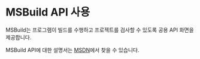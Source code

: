 # <a name="using-the-msbuild-api"></a>MSBuild API 사용

MSBuild는 프로그램이 빌드를 수행하고 프로젝트를 검사할 수 있도록 공용 API 화면을 제공합니다.

MSBuild API에 대한 설명서는 [MSDN](https://msdn.microsoft.com/en-us/library/mt476050(v=vs.110).aspx)에서 찾을 수 있습니다.